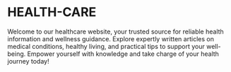 # HEALTH-CARE
Welcome to our healthcare website, your trusted source for reliable health information and wellness guidance. Explore expertly written articles on medical conditions, healthy living, and practical tips to support your well-being. Empower yourself with knowledge and take charge of your health journey today!
